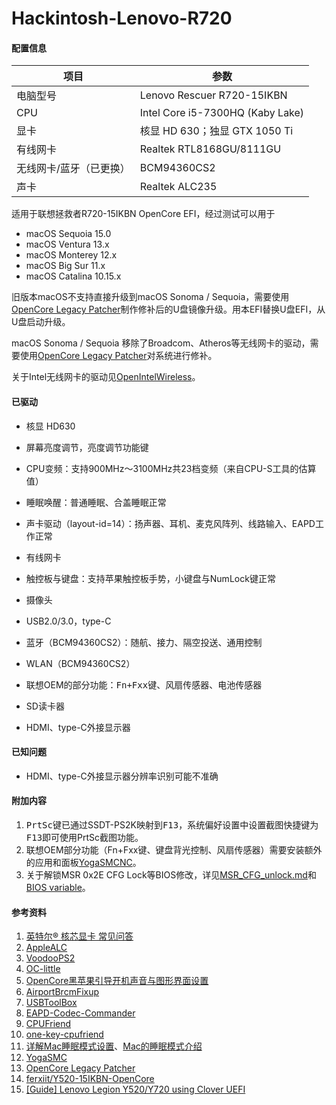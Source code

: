Hackintosh-Lenovo-R720
=========

#### 配置信息

| 项目                    | 参数                             |
| ----------------------- | -------------------------------- |
| 电脑型号                | Lenovo Rescuer R720-15IKBN       |
| CPU                     | Intel Core i5-7300HQ (Kaby Lake) |
| 显卡                    | 核显 HD 630；独显 GTX 1050 Ti    |
| 有线网卡                | Realtek RTL8168GU/8111GU         |
| 无线网卡/蓝牙（已更换） | BCM94360CS2                      |
| 声卡                    | Realtek ALC235                   |

适用于联想拯救者R720-15IKBN OpenCore EFI，经过测试可以用于

- macOS Sequoia 15.0
- macOS Ventura 13.x
- macOS Monterey 12.x
- macOS Big Sur 11.x
- macOS Catalina 10.15.x

旧版本macOS不支持直接升级到macOS Sonoma / Sequoia，需要使用[OpenCore Legacy Patcher](https://dortania.github.io/OpenCore-Legacy-Patcher/)制作修补后的U盘镜像升级。用本EFI替换U盘EFI，从U盘启动升级。

macOS Sonoma / Sequoia 移除了Broadcom、Atheros等无线网卡的驱动，需要使用[OpenCore Legacy Patcher](https://dortania.github.io/OpenCore-Legacy-Patcher/)对系统进行修补。

关于Intel无线网卡的驱动见[OpenIntelWireless](https://openintelwireless.github.io/)。

#### 已驱动

* 核显 HD630

* 屏幕亮度调节，亮度调节功能键

* CPU变频：支持900MHz～3100MHz共23档变频（来自CPU-S工具的估算值）

* 睡眠唤醒：普通睡眠、合盖睡眠正常

* 声卡驱动（layout-id=14）：扬声器、耳机、麦克风阵列、线路输入、EAPD工作正常

* 有线网卡

* 触控板与键盘：支持苹果触控板手势，小键盘与NumLock键正常

* 摄像头

* USB2.0/3.0，type-C

* 蓝牙（BCM94360CS2）：随航、接力、隔空投送、通用控制

* WLAN（BCM94360CS2）

* 联想OEM的部分功能：<kbd>Fn+Fxx</kbd>键、风扇传感器、电池传感器

* SD读卡器

* HDMI、type-C外接显示器

#### 已知问题

* HDMI、type-C外接显示器分辨率识别可能不准确


#### 附加内容

1. <kbd>PrtSc</kbd>键已通过SSDT-PS2K映射到<kbd>F13</kbd>，系统偏好设置中设置截图快捷键为<kbd>F13</kbd>即可使用PrtSc截图功能。
2. 联想OEM部分功能（Fn+Fxx键、键盘背光控制、风扇传感器）需要安装额外的应用和面板[YogaSMCNC](https://github.com/zhen-zen/YogaSMC/releases)。
3. 关于解锁MSR 0x2E CFG Lock等BIOS修改，详见[MSR_CFG_unlock.md](https://github.com/happylzyy/Hackintosh-Lenovo-R720/blob/main/MSR_CFG_unlock.md)和[BIOS variable](https://github.com/happylzyy/Hackintosh-Lenovo-R720/blob/main/bios_variable.txt)。

#### 参考资料

1. [英特尔® 核芯显卡 常见问答](https://github.com/acidanthera/WhateverGreen/blob/master/Manual/FAQ.IntelHD.cn.md)
2. [AppleALC](https://github.com/acidanthera/AppleALC)
3. [VoodooPS2](https://github.com/acidanthera/VoodooPS2)
4. [OC-little](https://github.com/daliansky/OC-little)
5. [OpenCore黑苹果引导开机声音与图形界面设置](https://shuiyunxc.gitee.io/2020/03/19/SoundGra/index/)
6. [AirportBrcmFixup](https://github.com/acidanthera/AirportBrcmFixup)
7. [USBToolBox](https://github.com/USBToolBox)
8. [EAPD-Codec-Commander](https://github.com/RehabMan/EAPD-Codec-Commander)
9. [CPUFriend](https://github.com/acidanthera/CPUFriend)
10. [one-key-cpufriend](https://github.com/stevezhengshiqi/one-key-cpufriend)
11. [详解Mac睡眠模式设置](https://www.cnblogs.com/motoyang/p/4947139.html)、[Mac的睡眠模式介绍](https://www.cnblogs.com/motoyang/p/6075609.html)
12. [YogaSMC](https://github.com/zhen-zen/YogaSMC)
13. [OpenCore Legacy Patcher](https://dortania.github.io/OpenCore-Legacy-Patcher/)
14. [ferxiit/Y520-15IKBN-OpenCore](https://github.com/ferxiit/Y520-15IKBN-OpenCore)
15. [[Guide] Lenovo Legion Y520/Y720 using Clover UEFI](https://www.tonymacx86.com/threads/guide-lenovo-legion-y520-y720-using-clover-uefi.261009/)
